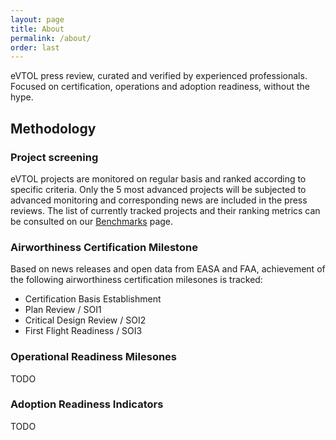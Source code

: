 ```yaml
---
layout: page
title: About
permalink: /about/
order: last
---
```


eVTOL press review, curated and verified by experienced professionals. Focused on certification, operations and adoption readiness, without the hype.

## Methodology

### Project screening

eVTOL projects are monitored on regular basis and ranked according to specific criteria. Only the 5 most advanced projects will be subjected to advanced monitoring and corresponding news are included in the press reviews. The list of currently tracked projects and their ranking metrics can be consulted on our [Benchmarks](/benchmarks) page.

### Airworthiness Certification Milestone

Based on news releases and open data from EASA and FAA, achievement of the following airworthiness certification milesones is tracked:

- Certification Basis Establishment
- Plan Review / SOI1
- Critical Design Review / SOI2
- First Flight Readiness / SOI3

### Operational Readiness Milesones

TODO

### Adoption Readiness Indicators

TODO
